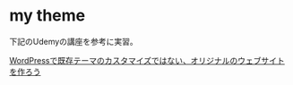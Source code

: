 # my theme

下記のUdemyの講座を参考に実習。

[WordPressで既存テーマのカスタマイズではない、オリジナルのウェブサイトを作ろう](https://www.udemy.com/course/wordpress_master/)
